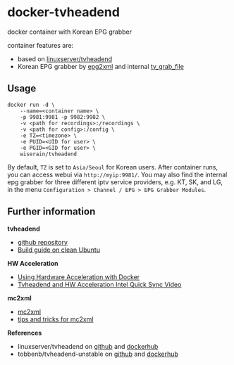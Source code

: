 # docker-tvheadend

docker container with Korean EPG grabber

container features are:
- based on [linuxserver/tvheadend](https://hub.docker.com/r/linuxserver/tvheadend/)
- Korean EPG grabber by [epg2xml](https://github.com/wonipapa/epg2xml) and internal [tv_grab_file](https://github.com/nurtext/tv_grab_file_synology)


## Usage

```
docker run -d \
    --name=<container name> \
    -p 9981:9981 -p 9982:9982 \
    -v <path for recordings>:/recordings \
    -v <path for config>:/config \
    -e TZ=<timezone> \
    -e PUID=<UID for user> \
    -e PGID=<GID for user> \
    wiserain/tvheadend
```

By default, ```TZ``` is set to ```Asia/Seoul``` for Korean users. After container runs, you can access webui via ```http://myip:9981/```. You may also find the internal epg grabber for three different iptv service providers, e.g. KT, SK, and LG, in the menu ```Configuration > Channel / EPG > EPG Grabber Modules```.


## Further information

**tvheadend**
- [github repository](https://github.com/tvheadend/tvheadend)
- [Build guide on clean Ubuntu](https://tvheadend.org/boards/4/topics/24116)

**HW Acceleration**
- [Using Hardware Acceleration with Docker](http://wiki.ros.org/docker/Tutorials/Hardware%20Acceleration)
- [Tvheadend and HW Acceleration Intel Quick Sync Video](http://www.luispa.com/archivos/4876)

**mc2xml**
- [mc2xml](http://mc2xml.hosterbox.net/)
- [tips and tricks for mc2xml](https://forum.team-mediaportal.com/threads/mc2xml-what-are-your-usage-tips-tricks.59374/)

**References**
- linuxserver/tvheadend on [github](https://github.com/linuxserver/docker-tvheadend) and [dockerhub](https://hub.docker.com/r/linuxserver/tvheadend/)
- tobbenb/tvheadend-unstable on [github](https://github.com/tobbenb/docker-containers/tree/master/tvheadend-unstable) and [dockerhub](https://hub.docker.com/r/tobbenb/tvheadend-unstable/)
